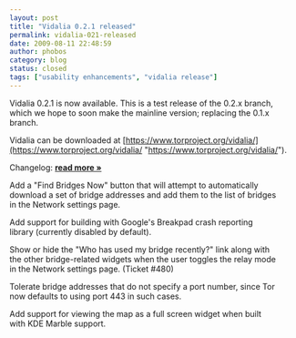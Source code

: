 ```yaml
---
layout: post
title: "Vidalia 0.2.1 released"
permalink: vidalia-021-released
date: 2009-08-11 22:48:59
author: phobos
category: blog
status: closed
tags: ["usability enhancements", "vidalia release"]
---
```


Vidalia 0.2.1 is now available. This is a test release of the 0.2.x branch, which we hope to soon make the mainline version; replacing the 0.1.x branch.

Vidalia can be downloaded at [https://www.torproject.org/vidalia/](https://www.torproject.org/vidalia/ "https://www.torproject.org/vidalia/").

Changelog: [**read more »**](https://blog.torproject.org/blog/vidalia-021-released)

Add a "Find Bridges Now" button that will attempt to automatically  
 download a set of bridge addresses and add them to the list of bridges  
 in the Network settings page.

Add support for building with Google's Breakpad crash reporting  
 library (currently disabled by default).

Show or hide the "Who has used my bridge recently?" link along with  
 the other bridge-related widgets when the user toggles the relay mode  
 in the Network settings page. (Ticket \#480)

Tolerate bridge addresses that do not specify a port number, since Tor  
 now defaults to using port 443 in such cases.

Add support for viewing the map as a full screen widget when built  
 with KDE Marble support.
